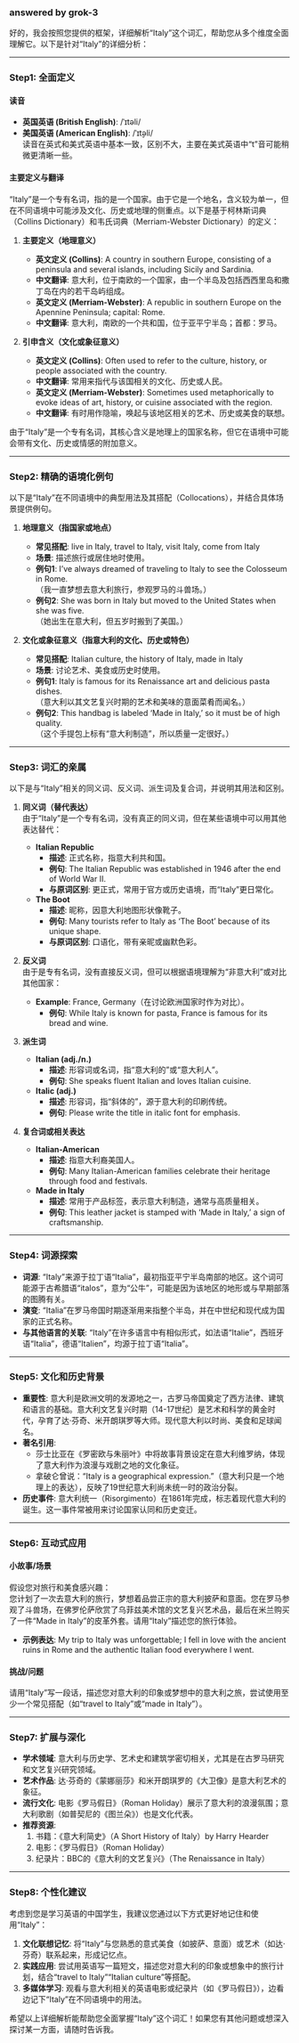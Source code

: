 ### answered by grok-3
好的，我会按照您提供的框架，详细解析“Italy”这个词汇，帮助您从多个维度全面理解它。以下是针对“Italy”的详细分析：

---

### Step1: 全面定义
#### 读音
- **英国英语 (British English)**: /ˈɪtəli/  
- **美国英语 (American English)**: /ˈɪt̬əli/  
读音在英式和美式英语中基本一致，区别不大，主要在美式英语中“t”音可能稍微更清晰一些。

#### 主要定义与翻译
“Italy”是一个专有名词，指的是一个国家。由于它是一个地名，含义较为单一，但在不同语境中可能涉及文化、历史或地理的侧重点。以下是基于柯林斯词典（Collins Dictionary）和韦氏词典（Merriam-Webster Dictionary）的定义：

1. **主要定义（地理意义）**  
   - **英文定义 (Collins)**: A country in southern Europe, consisting of a peninsula and several islands, including Sicily and Sardinia.  
   - **中文翻译**: 意大利，位于南欧的一个国家，由一个半岛及包括西西里岛和撒丁岛在内的若干岛屿组成。  
   - **英文定义 (Merriam-Webster)**: A republic in southern Europe on the Apennine Peninsula; capital: Rome.  
   - **中文翻译**: 意大利，南欧的一个共和国，位于亚平宁半岛；首都：罗马。

2. **引申含义（文化或象征意义）**  
   - **英文定义 (Collins)**: Often used to refer to the culture, history, or people associated with the country.  
   - **中文翻译**: 常用来指代与该国相关的文化、历史或人民。  
   - **英文定义 (Merriam-Webster)**: Sometimes used metaphorically to evoke ideas of art, history, or cuisine associated with the region.  
   - **中文翻译**: 有时用作隐喻，唤起与该地区相关的艺术、历史或美食的联想。

由于“Italy”是一个专有名词，其核心含义是地理上的国家名称，但它在语境中可能会带有文化、历史或情感的附加意义。

---

### Step2: 精确的语境化例句
以下是“Italy”在不同语境中的典型用法及其搭配（Collocations），并结合具体场景提供例句。

1. **地理意义（指国家或地点）**  
   - **常见搭配**: live in Italy, travel to Italy, visit Italy, come from Italy  
   - **场景**: 描述旅行或居住地时使用。  
   - **例句1**: I’ve always dreamed of traveling to Italy to see the Colosseum in Rome.  
     （我一直梦想去意大利旅行，参观罗马的斗兽场。）  
   - **例句2**: She was born in Italy but moved to the United States when she was five.  
     （她出生在意大利，但五岁时搬到了美国。）

2. **文化或象征意义（指意大利的文化、历史或特色）**  
   - **常见搭配**: Italian culture, the history of Italy, made in Italy  
   - **场景**: 讨论艺术、美食或历史时使用。  
   - **例句1**: Italy is famous for its Renaissance art and delicious pasta dishes.  
     （意大利以其文艺复兴时期的艺术和美味的意面菜肴而闻名。）  
   - **例句2**: This handbag is labeled ‘Made in Italy,’ so it must be of high quality.  
     （这个手提包上标有“意大利制造”，所以质量一定很好。）

---

### Step3: 词汇的亲属
以下是与“Italy”相关的同义词、反义词、派生词及复合词，并说明其用法和区别。

1. **同义词（替代表达）**  
   由于“Italy”是一个专有名词，没有真正的同义词，但在某些语境中可以用其他表达替代：  
   - **Italian Republic**  
     - **描述**: 正式名称，指意大利共和国。  
     - **例句**: The Italian Republic was established in 1946 after the end of World War II.  
     - **与原词区别**: 更正式，常用于官方或历史语境，而“Italy”更日常化。  
   - **The Boot**  
     - **描述**: 昵称，因意大利地图形状像靴子。  
     - **例句**: Many tourists refer to Italy as ‘The Boot’ because of its unique shape.  
     - **与原词区别**: 口语化，带有亲昵或幽默色彩。

2. **反义词**  
   由于是专有名词，没有直接反义词，但可以根据语境理解为“非意大利”或对比其他国家：  
   - **Example**: France, Germany（在讨论欧洲国家时作为对比）。  
     - **例句**: While Italy is known for pasta, France is famous for its bread and wine.  

3. **派生词**  
   - **Italian (adj./n.)**  
     - **描述**: 形容词或名词，指“意大利的”或“意大利人”。  
     - **例句**: She speaks fluent Italian and loves Italian cuisine.  
   - **Italic (adj.)**  
     - **描述**: 形容词，指“斜体的”，源于意大利的印刷传统。  
     - **例句**: Please write the title in italic font for emphasis.  

4. **复合词或相关表达**  
   - **Italian-American**  
     - **描述**: 指意大利裔美国人。  
     - **例句**: Many Italian-American families celebrate their heritage through food and festivals.  
   - **Made in Italy**  
     - **描述**: 常用于产品标签，表示意大利制造，通常与高质量相关。  
     - **例句**: This leather jacket is stamped with ‘Made in Italy,’ a sign of craftsmanship.  

---

### Step4: 词源探索
- **词源**: “Italy”来源于拉丁语“Italia”，最初指亚平宁半岛南部的地区。这个词可能源于古希腊语“italos”，意为“公牛”，可能是因为该地区的地形或与早期部落的图腾有关。  
- **演变**: “Italia”在罗马帝国时期逐渐用来指整个半岛，并在中世纪和现代成为国家的正式名称。  
- **与其他语言的关联**: “Italy”在许多语言中有相似形式，如法语“Italie”，西班牙语“Italia”，德语“Italien”，均源于拉丁语“Italia”。  

---

### Step5: 文化和历史背景
- **重要性**: 意大利是欧洲文明的发源地之一，古罗马帝国奠定了西方法律、建筑和语言的基础。意大利文艺复兴时期（14-17世纪）是艺术和科学的黄金时代，孕育了达·芬奇、米开朗琪罗等大师。现代意大利以时尚、美食和足球闻名。  
- **著名引用**:  
  - 莎士比亚在《罗密欧与朱丽叶》中将故事背景设定在意大利维罗纳，体现了意大利作为浪漫与戏剧之地的文化象征。  
  - 拿破仑曾说：“Italy is a geographical expression.”（意大利只是一个地理上的表达），反映了19世纪意大利尚未统一时的政治分裂。  
- **历史事件**: 意大利统一（Risorgimento）在1861年完成，标志着现代意大利的诞生。这一事件常被用来讨论国家认同和历史变迁。  

---

### Step6: 互动式应用
#### 小故事/场景
假设您对旅行和美食感兴趣：  
您计划了一次去意大利的旅行，梦想着品尝正宗的意大利披萨和意面。您在罗马参观了斗兽场，在佛罗伦萨欣赏了乌菲兹美术馆的文艺复兴艺术品，最后在米兰购买了一件“Made in Italy”的皮革外套。请用“Italy”描述您的旅行体验。  
- **示例表达**: My trip to Italy was unforgettable; I fell in love with the ancient ruins in Rome and the authentic Italian food everywhere I went.  

#### 挑战/问题
请用“Italy”写一段话，描述您对意大利的印象或梦想中的意大利之旅，尝试使用至少一个常见搭配（如“travel to Italy”或“made in Italy”）。  

---

### Step7: 扩展与深化
- **学术领域**: 意大利与历史学、艺术史和建筑学密切相关，尤其是在古罗马研究和文艺复兴研究领域。  
- **艺术作品**: 达·芬奇的《蒙娜丽莎》和米开朗琪罗的《大卫像》是意大利艺术的象征。  
- **流行文化**: 电影《罗马假日》（Roman Holiday）展示了意大利的浪漫氛围；意大利歌剧（如普契尼的《图兰朵》）也是文化代表。  
- **推荐资源**:  
  1. 书籍：《意大利简史》（A Short History of Italy）by Harry Hearder  
  2. 电影：《罗马假日》（Roman Holiday）  
  3. 纪录片：BBC的《意大利的文艺复兴》（The Renaissance in Italy）  

---

### Step8: 个性化建议
考虑到您是学习英语的中国学生，我建议您通过以下方式更好地记住和使用“Italy”：  
1. **文化联想记忆**: 将“Italy”与您熟悉的意式美食（如披萨、意面）或艺术（如达·芬奇）联系起来，形成记忆点。  
2. **实践应用**: 尝试用英语写一篇短文，描述您对意大利的印象或想象中的旅行计划，结合“travel to Italy”“Italian culture”等搭配。  
3. **多媒体学习**: 观看与意大利相关的英语电影或纪录片（如《罗马假日》），边看边记下“Italy”在不同语境中的用法。  

希望以上详细解析能帮助您全面掌握“Italy”这个词汇！如果您有其他问题或想深入探讨某一方面，请随时告诉我。